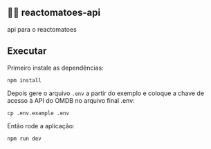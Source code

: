 ## 🍅🎥 reactomatoes-api

api para o reactomatoes

## Executar

Primeiro instale as dependências:

`npm install`

Depois gere o arquivo `.env` a partir do exemplo e coloque a chave de acesso à API do OMDB no arquivo final .env:

`cp .env.example .env`

Então rode a aplicação:

`npm run dev`
